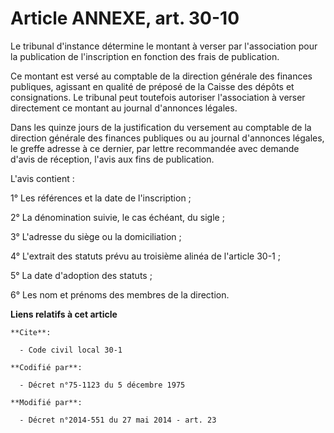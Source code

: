 # Article ANNEXE, art. 30-10

Le tribunal d'instance détermine le montant à verser par l'association pour la publication de l'inscription en fonction des
frais de publication. 

Ce montant est versé au  comptable de la direction générale des finances publiques, agissant en qualité de préposé de la
Caisse des dépôts et consignations. Le tribunal peut toutefois autoriser l'association à verser directement ce montant au
journal d'annonces légales. 

Dans les quinze jours de la justification du versement au  comptable de la direction générale des finances publiques ou au
journal d'annonces légales, le greffe adresse à ce dernier, par lettre recommandée avec demande d'avis de réception, l'avis
aux fins de publication. 

L'avis contient : 

1° Les références et la date de l'inscription ; 

2° La dénomination suivie, le cas échéant, du sigle ; 

3° L'adresse du siège ou la domiciliation ; 

4° L'extrait des statuts prévu au troisième alinéa de l'article 30-1 ; 

5° La date d'adoption des statuts ; 

6° Les nom et prénoms des membres de la direction.

**Liens relatifs à cet article**

	**Cite**:

	  - Code civil local 30-1

	**Codifié par**:

	  - Décret n°75-1123 du 5 décembre 1975

	**Modifié par**:

	  - Décret n°2014-551 du 27 mai 2014 - art. 23
